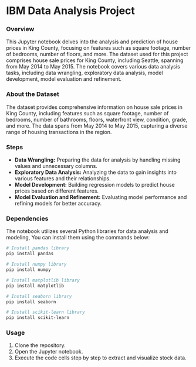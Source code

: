 # IBM Data Analysis Project

### Overview
This Jupyter notebook delves into the analysis and prediction of house prices in King County, focusing on features such as square footage, number of bedrooms, number of floors, and more. The dataset used for this project comprises house sale prices for King County, including Seattle, spanning from May 2014 to May 2015. The notebook covers various data analysis tasks, including data wrangling, exploratory data analysis, model development, model evaluation and refinement.

### About the Dataset
The dataset provides comprehensive information on house sale prices in King County, including features such as square footage, number of bedrooms, number of bathrooms, floors, waterfront view, condition, grade, and more. The data spans from May 2014 to May 2015, capturing a diverse range of housing transactions in the region.

### Steps
- **Data Wrangling:** Preparing the data for analysis by handling missing values and unnecessary columns.
- **Exploratory Data Analysis:** Analyzing the data to gain insights into various features and their relationships.
- **Model Development:** Building regression models to predict house prices based on different features.
- **Model Evaluation and Refinement:** Evaluating model performance and refining models for better accuracy.

### Dependencies
The notebook utilizes several Python libraries for data analysis and modeling, You can install them using the commands below:

```bash
# Install pandas library
pip install pandas

# Install numpy library
pip install numpy

# Install matplotlib library
pip install matplotlib

# Install seaborn library
pip install seaborn

# Install scikit-learn library
pip install scikit-learn
```

### Usage
1. Clone the repository.
2. Open the Jupyter notebook.
3. Execute the code cells step by step to extract and visualize stock data.
